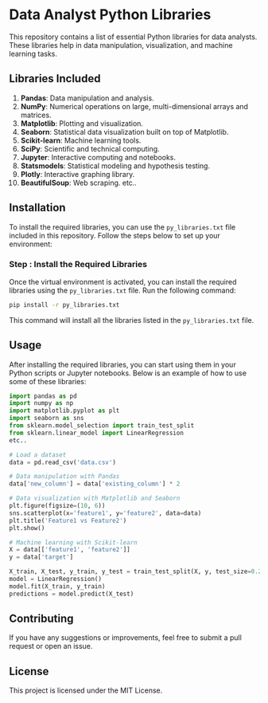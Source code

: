 # Data Analyst Python Libraries

This repository contains a list of essential Python libraries for data analysts. These libraries help in data manipulation, visualization, and machine learning tasks.

## Libraries Included

1. **Pandas**: Data manipulation and analysis.
2. **NumPy**: Numerical operations on large, multi-dimensional arrays and matrices.
3. **Matplotlib**: Plotting and visualization.
4. **Seaborn**: Statistical data visualization built on top of Matplotlib.
5. **Scikit-learn**: Machine learning tools.
6. **SciPy**: Scientific and technical computing.
7. **Jupyter**: Interactive computing and notebooks.
8. **Statsmodels**: Statistical modeling and hypothesis testing.
9. **Plotly**: Interactive graphing library.
10. **BeautifulSoup**: Web scraping. etc..

## Installation

To install the required libraries, you can use the `py_libraries.txt` file included in this repository. Follow the steps below to set up your environment:


### Step : Install the Required Libraries

Once the virtual environment is activated, you can install the required libraries using the `py_libraries.txt` file. Run the following command:

```bash
pip install -r py_libraries.txt
```

This command will install all the libraries listed in the `py_libraries.txt` file.

## Usage

After installing the required libraries, you can start using them in your Python scripts or Jupyter notebooks. Below is an example of how to use some of these libraries:

```python
import pandas as pd
import numpy as np
import matplotlib.pyplot as plt
import seaborn as sns
from sklearn.model_selection import train_test_split
from sklearn.linear_model import LinearRegression
etc..

# Load a dataset
data = pd.read_csv('data.csv')

# Data manipulation with Pandas
data['new_column'] = data['existing_column'] * 2

# Data visualization with Matplotlib and Seaborn
plt.figure(figsize=(10, 6))
sns.scatterplot(x='feature1', y='feature2', data=data)
plt.title('Feature1 vs Feature2')
plt.show()

# Machine learning with Scikit-learn
X = data[['feature1', 'feature2']]
y = data['target']

X_train, X_test, y_train, y_test = train_test_split(X, y, test_size=0.2, random_state=42)
model = LinearRegression()
model.fit(X_train, y_train)
predictions = model.predict(X_test)
```

## Contributing

If you have any suggestions or improvements, feel free to submit a pull request or open an issue.

## License

This project is licensed under the MIT License.